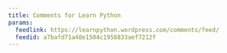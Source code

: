 ```yaml
---
title: Comments for Learn Python
params:
  feedlink: https://learnpython.wordpress.com/comments/feed/
  feedid: a7bafd71a48e1504c1958833aef7212f
---
```

